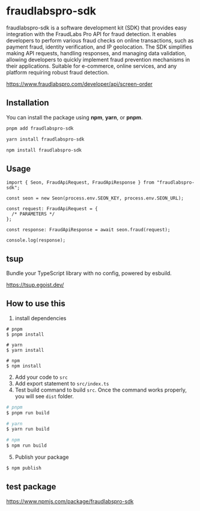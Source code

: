 # **fraudlabspro-sdk**

fraudlabspro-sdk is a software development kit (SDK) that provides easy integration with the FraudLabs Pro API for fraud detection. It enables developers to perform various fraud checks on online transactions, such as payment fraud, identity verification, and IP geolocation. The SDK simplifies making API requests, handling responses, and managing data validation, allowing developers to quickly implement fraud prevention mechanisms in their applications. Suitable for e-commerce, online services, and any platform requiring robust fraud detection.

https://www.fraudlabspro.com/developer/api/screen-order

## Installation

You can install the package using **npm**, **yarn**, or **pnpm**.

```bash
pnpm add fraudlabspro-sdk

yarn install fraudlabspro-sdk

npm install fraudlabspro-sdk
```

## Usage

```tsx
import { Seon, FraudApiRequest, FraudApiResponse } from "fraudlabspro-sdk";

const seon = new Seon(process.env.SEON_KEY, process.env.SEON_URL);

const request: FraudApiRequest = {
  /* PARAMETERS */
};

const response: FraudApiResponse = await seon.fraud(request);

console.log(response);
```

## tsup

Bundle your TypeScript library with no config, powered by esbuild.

https://tsup.egoist.dev/

## How to use this

1. install dependencies

```
# pnpm
$ pnpm install

# yarn
$ yarn install

# npm
$ npm install
```

2. Add your code to `src`
3. Add export statement to `src/index.ts`
4. Test build command to build `src`.
   Once the command works properly, you will see `dist` folder.

```zsh
# pnpm
$ pnpm run build

# yarn
$ yarn run build

# npm
$ npm run build
```

5. Publish your package

```zsh
$ npm publish
```

## test package

https://www.npmjs.com/package/fraudlabspro-sdk
